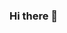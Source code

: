 ### Hi there 👋

<!--
**HenrySpark369/HenrySpark369** is a ✨ _special_ ✨ repository because its `README.md` (this file) appears on your GitHub profile.

<h1 align="center">Hi 👋, I'm Henry</h1>
<h3 align="center">Estudiante de Data Science y curioso por el mundo Blockchain</h3>

<p align="left"> <img src="https://komarev.com/ghpvc/?username=henryspark369&label=Profile%20views&color=0e75b6&style=flat" alt="henryspark369" /> </p>

<p align="left"> <a href="https://github.com/ryo-ma/github-profile-trophy"><img src="https://github-profile-trophy.vercel.app/?username=henryspark369" alt="henryspark369" /></a> </p>

<p align="left"> <a href="https://twitter.com/3henry6spark9" target="blank"><img src="https://img.shields.io/twitter/follow/3henry6spark9?logo=twitter&style=for-the-badge" alt="3henry6spark9" /></a> </p>

- 🔭 I’m currently working on **Proyecto Prototípico**

- 🌱 I’m currently learning **Tensorflow and Deep Learning**

- 👯 I’m looking to collaborate on **B.O.S (Blockchain Operating System on Near protocol)**

- 🤝 I’m looking for help with **Javascript and more skills in Backend and Frontend**

- 💬 Ask me about **Science, Maths, Phisics, Chemical**

- 📫 How to reach me **enriquevaldes369@gmail.com**

<h3 align="left">Connect with me:</h3>
<p align="left">
<a href="https://twitter.com/3henry6spark9" target="blank"><img align="center" src="https://raw.githubusercontent.com/rahuldkjain/github-profile-readme-generator/master/src/images/icons/Social/twitter.svg" alt="3henry6spark9" height="30" width="40" /></a>
</p>

<h3 align="left">Languages and Tools:</h3>
<p align="left"> <a href="https://www.arduino.cc/" target="_blank" rel="noreferrer"> <img src="https://cdn.worldvectorlogo.com/logos/arduino-1.svg" alt="arduino" width="40" height="40"/> </a> <a href="https://www.gnu.org/software/bash/" target="_blank" rel="noreferrer"> <img src="https://www.vectorlogo.zone/logos/gnu_bash/gnu_bash-icon.svg" alt="bash" width="40" height="40"/> </a> <a href="https://www.blender.org/" target="_blank" rel="noreferrer"> <img src="https://download.blender.org/branding/community/blender_community_badge_white.svg" alt="blender" width="40" height="40"/> </a> <a href="https://git-scm.com/" target="_blank" rel="noreferrer"> <img src="https://www.vectorlogo.zone/logos/git-scm/git-scm-icon.svg" alt="git" width="40" height="40"/> </a> <a href="https://grafana.com" target="_blank" rel="noreferrer"> <img src="https://www.vectorlogo.zone/logos/grafana/grafana-icon.svg" alt="grafana" width="40" height="40"/> </a> <a href="https://www.w3.org/html/" target="_blank" rel="noreferrer"> <img src="https://raw.githubusercontent.com/devicons/devicon/master/icons/html5/html5-original-wordmark.svg" alt="html5" width="40" height="40"/> </a> <a href="https://www.linux.org/" target="_blank" rel="noreferrer"> <img src="https://raw.githubusercontent.com/devicons/devicon/master/icons/linux/linux-original.svg" alt="linux" width="40" height="40"/> </a> <a href="https://www.mysql.com/" target="_blank" rel="noreferrer"> <img src="https://raw.githubusercontent.com/devicons/devicon/master/icons/mysql/mysql-original-wordmark.svg" alt="mysql" width="40" height="40"/> </a> <a href="https://pandas.pydata.org/" target="_blank" rel="noreferrer"> <img src="https://raw.githubusercontent.com/devicons/devicon/2ae2a900d2f041da66e950e4d48052658d850630/icons/pandas/pandas-original.svg" alt="pandas" width="40" height="40"/> </a> <a href="https://www.photoshop.com/en" target="_blank" rel="noreferrer"> <img src="https://raw.githubusercontent.com/devicons/devicon/master/icons/photoshop/photoshop-line.svg" alt="photoshop" width="40" height="40"/> </a> <a href="https://www.python.org" target="_blank" rel="noreferrer"> <img src="https://raw.githubusercontent.com/devicons/devicon/master/icons/python/python-original.svg" alt="python" width="40" height="40"/> </a> <a href="https://pytorch.org/" target="_blank" rel="noreferrer"> <img src="https://www.vectorlogo.zone/logos/pytorch/pytorch-icon.svg" alt="pytorch" width="40" height="40"/> </a> <a href="https://scikit-learn.org/" target="_blank" rel="noreferrer"> <img src="https://upload.wikimedia.org/wikipedia/commons/0/05/Scikit_learn_logo_small.svg" alt="scikit_learn" width="40" height="40"/> </a> <a href="https://seaborn.pydata.org/" target="_blank" rel="noreferrer"> <img src="https://seaborn.pydata.org/_images/logo-mark-lightbg.svg" alt="seaborn" width="40" height="40"/> </a> </p>

<p><img align="left" src="https://github-readme-stats.vercel.app/api/top-langs?username=henryspark369&show_icons=true&locale=en&layout=compact" alt="henryspark369" /></p>

<p>&nbsp;<img align="center" src="https://github-readme-stats.vercel.app/api?username=henryspark369&show_icons=true&locale=en" alt="henryspark369" /></p>

<p><img align="center" src="https://github-readme-streak-stats.herokuapp.com/?user=henryspark369&" alt="henryspark369" /></p>
